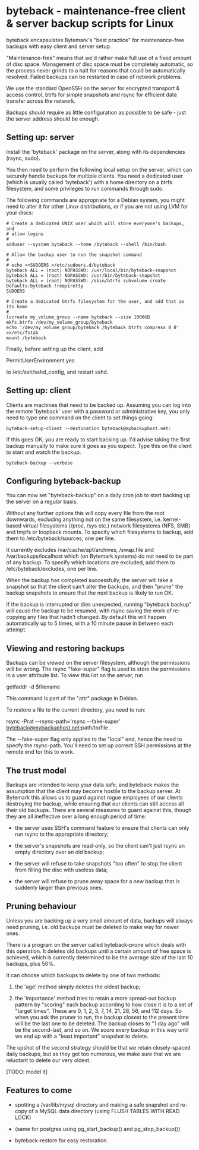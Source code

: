 byteback - maintenance-free client & server backup scripts for Linux
====================================================================

byteback encapsulates Bytemark's "best practice" for maintenance-free backups
with easy client and server setup.

"Maintenance-free" means that we'd rather make full use of a fixed amount of
disc space.  Management of disc space must be completely automatic, so the
process never grinds to a halt for reasons that could be automatically 
resolved.  Failed backups can be restarted in case of network problems.

We use the standard OpenSSH on the server for encrypted transport & access 
control, btrfs for simple snapshots and rsync for efficient data transfer
across the network.

Backups should require as little configuration as possible to be safe - just
the server address should be enough.

Setting up: server
------------------
Install the 'byteback' package on the server, along with its dependencies
(rsync, sudo).

You then need to perform the following local setup on the server, which can
securely handle backups for multiple clients.  You need a dedicated user
(which is usually called 'byteback') with a home directory on a btrfs 
filesystem, and some privileges to run commands through sudo.

The following commands are appropriate for a Debian system, you might need 
to alter it for other Linux distributions, or if you are not using LVM
for your discs:

	# Create a dedicated UNIX user which will store everyone's backups, and
	# allow logins
	#
	adduser --system byteback --home /byteback --shell /bin/bash

	# Allow the backup user to run the snapshot command
	#
	# echo <<SUDOERS >/etc/sudoers.d/byteback
	byteback ALL = (root) NOPASSWD: /usr/local/bin/byteback-snapshot
	byteback ALL = (root) NOPASSWD: /usr/bin/byteback-snapshot
	byteback ALL = (root) NOPASSWD: /sbin/btrfs subvolume create
	Defaults:byteback !requiretty
	SUDOERS

	# Create a dedicated btrfs filesystem for the user, and add that as its home
	#
	lvcreate my_volume_group --name byteback --size 1000GB
	mkfs.btrfs /dev/my_volume_group/byteback
	echo '/dev/my_volume_group/byteback /byteback btrfs compress 0 0' >>/etc/fstab
	mount /byteback

Finally, before setting up the client, add 

  PermitUserEnvironment yes

to /etc/ssh/sshd_config, and restart sshd.

Setting up: client
------------------
Clients are machines that need to be backed up.  Assuming you can log into
the remote 'byteback' user with a password or administrative key, you only
need to type one command on the client to set things going:

	byteback-setup-client --destination byteback@mybackuphost.net:

If this goes OK, you are ready to start backing up.  I'd advise taking the
first backup manually to make sure it goes as you expect.  Type this on the
client to start and watch the backup.

	byteback-backup --verbose

Configuring byteback-backup
---------------------------
You can now set "byteback-backup"  on a daily cron job to start backing up the
server on a regular basis.

Without any further options this will copy every file from the root downwards,
excluding anything not on the same filesystem, i.e. kernel-based virtual
filesystems (/proc, /sys etc.) network filesystems (NFS, SMB) and tmpfs or
loopback mounts.  To specify which filesystems to backup, add them to
/etc/byteback/sources, one per line.

It currently excludes /var/cache/apt/archives, /swap.file and
/var/backups/localhost which (on Bytemark systems) do not need to be part of
any backup.  To specify which locations are excluded, add them to
/etc/byteback/excludes, one per line.

When the backup has completed successfully, the server will take a snapshot
so that the client can't alter the backups, and then "prune" the backup 
snapshots to ensure that the next backup is likely to run OK.

If the backup is interrupted or dies unexpected, running "byteback backup" 
will cause the backup to be resumed, with rsync saving the work of re-copying
any files that hadn't changed.  By default this will happen automatically up to 
5 times, with a 10 minute pause in between each attempt.

Viewing and restoring backups
-----------------------------

Backups can be viewed on the server filesystem, although the permissions will
be wrong.  The rsync "fake-super" flag is used to store the permissions in a
user attribute list.  To view this list on the server, run 

  getfaddr -d  $filename

This command is part of the "attr" package in Debian.

To restore a file to the current directory, you need to run:

  rsync -Prat --rsync-path='rsync --fake-super' byteback@mybackuphost.net:path/to/file .

The --fake-super flag only applies to the "local" end, hence the need to specfy
the rsync-path.  You'll need to set up correct SSH permissions at the remote
end for this to work.

The trust model
---------------
Backups are intended to keep your data safe, and byteback makes the assumption
that the client may become hostile to the backup server.  At Bytemark this
allows us to guard against rogue employees of our clients destroying the backup,
while ensuring that our clients can still access all their old backups.  There
are several measures to guard against this, though they are all ineffective
over a long enough period of time:

* the server uses SSH's command feature to ensure that clients can only
  run rsync to the appropriate directory;

* the server's snapshots are read-only, so the client can't just rsync an
  empty directory over an old backup;

* the server will refuse to take snapshots "too often" to stop the client
  from filling the disc with useless data;

* the server will refuse to prune away space for a new backup that is
  suddenly larger than previous ones.

Pruning behaviour
-----------------
Unless you are backing up a very small amount of data, backups will always 
need pruning, i.e. old backups must be deleted to make way for newer ones.

There is a program on the server called byteback-prune which deals with this
operation.  It deletes old backups until a certain amount of free space is
achieved, which is currently determined to be the average size of the last 
10 backups, plus 50%.

It can choose which backups to delete by one of two methods:

1) the 'age' method simply deletes the oldest backup;

2) the 'importance' method tries to retain a more spread-out backup pattern
by "scoring" each backup according to how close it is to a set of "target 
times".  These are 0, 1, 2, 3, 7, 14, 21, 28, 56, and 112 days.  So when you
ask the pruner to run, the backup closest to the present time will be the 
last one to be deleted.  The backup closes to "1 day ago" will be the second-last,
and so on.  We score every backup in this way until we end up with a "least
important" snapshot to delete.

The upshot of the second strategy should be that we retain closely-spaced
daily backups, but as they get too numerous, we make sure that we are reluctant
to delete our very oldest.

[TODO: model it]

Features to come
----------------
* spotting a /var/lib/mysql directory and making a safe snapshot and re-copy
  of a MySQL data directory (using FLUSH TABLES WITH READ LOCK)

* (same for postgres using pg_start_backup() and pg_stop_backup())

* byteback-restore for easy restoration.

